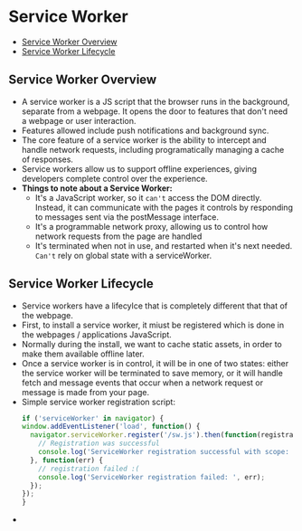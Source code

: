 # Service Worker
* [Service Worker Overview](#service-worker-overview)
* [Service Worker Lifecycle](#service-worker-lifecycle)

## Service Worker Overview
* A service worker is a JS script that the browser runs in the background, separate from a webpage. It opens the door to features that don't need a webpage or user interaction.
* Features allowed include push notifications and background sync. 
* The core feature of a service worker is the ability to intercept and handle network requests, including programatically managing a cache of responses.
* Service workers allow us to support offline experiences, giving developers complete control over the experience.
* **Things to note about a Service Worker:**
  * It's a JavaScript worker, so it `can't` access the DOM directly. Instead, it can communicate with the pages it controls by responding to messages sent via the postMessage interface.
  * It's a programmable network proxy, allowing us to control how network requests from the page are handled
  * It's terminated when not in use, and restarted when it's next needed. `Can't` rely on global state with a serviceWorker.

## Service Worker Lifecycle
* Service workers have a lifecylce that is completely different that that of the webpage.
* First, to install a service worker, it miust be registered which is done in the webpages / applications JavaScript.
* Normally during the install, we want to cache static assets, in order to make them available offline later.
* Once a service worker is in control, it will be in one of two states: either the service worker will be terminated to save memory, or it will handle fetch and message events that occur when a network request or message is made from your page.
* Simple service worker registration script:
    ```js
    if ('serviceWorker' in navigator) {
    window.addEventListener('load', function() {
      navigator.serviceWorker.register('/sw.js').then(function(registration) {
        // Registration was successful
        console.log('ServiceWorker registration successful with scope: ', registration.scope);
      }, function(err) {
        // registration failed :(
        console.log('ServiceWorker registration failed: ', err);
      });
    });
  }
  ```
* 